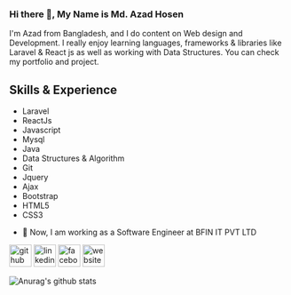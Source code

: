 ### Hi there 👋, My Name is Md. Azad Hosen

I'm Azad from Bangladesh, and I do content on Web design and Development. I really enjoy learning languages, frameworks & libraries like Laravel & React js as well as working with Data  Structures. You can check my portfolio and project.

## Skills & Experience
* Laravel
* ReactJs
* Javascript
* Mysql
* Java
* Data Structures & Algorithm
* Git
* Jquery
* Ajax
* Bootstrap
* HTML5 
* CSS3

- 🌱 Now, I am working as a Software Engineer at BFIN IT PVT LTD 


[<img src='https://cdn.jsdelivr.net/npm/simple-icons@3.0.1/icons/github.svg' alt='github' height='40'>](https://github.com/akazad1235)  [<img src='https://cdn.jsdelivr.net/npm/simple-icons@3.0.1/icons/linkedin.svg' alt='linkedin' height='40'>](https://www.linkedin.com/in/akazad1235/)  [<img src='https://cdn.jsdelivr.net/npm/simple-icons@3.0.1/icons/facebook.svg' alt='facebook' height='40'>](https://www.facebook.com/akazad151)  [<img src='https://cdn.jsdelivr.net/npm/simple-icons@3.0.1/icons/icloud.svg' alt='website' height='40'>](https://azadhosen.com/)  






![Anurag's github stats](https://github-readme-stats.vercel.app/api?username=akazad1235&theme=vue-dark&show_icons=true)
